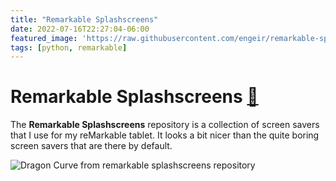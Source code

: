 ```yaml
---
title: "Remarkable Splashscreens"
date: 2022-07-16T22:27:04-06:00
featured_image: 'https://raw.githubusercontent.com/engeir/remarkable-splashscreens/master/splashscreens/dragon_curve/sleeping.png'
tags: [python, remarkable]
---
```


# Remarkable Splashscreens [:link:](https://remarkable-splashscreens.flottflyt.com/)

The **Remarkable Splashscreens** repository is a collection of
screen savers that I use for my reMarkable tablet. It looks a bit nicer than the
quite boring screen savers that are there by default.

![Dragon Curve from remarkable splashscreens repository](https://raw.githubusercontent.com/engeir/remarkable-splashscreens/master/splashscreens/dragon_curve/sleeping.png "Lets see")
